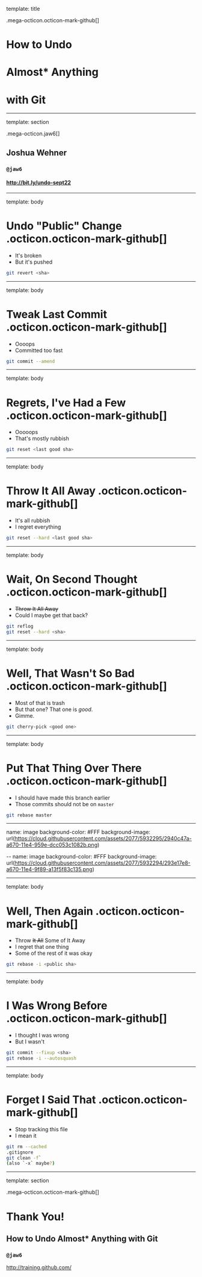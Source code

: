 template: title

.mega-octicon.octicon-mark-github[]

# How to Undo
# Almost* Anything
# with Git

---

template: section

.mega-octicon.jaw6[]

## Joshua Wehner

### **`@jaw6`**
#### http://bit.ly/undo-sept22


---

template: body

# Undo "Public" Change .octicon.octicon-mark-github[]

* It's broken
* But it's pushed

```sh
git revert <sha>
```

---

template: body

# Tweak Last Commit .octicon.octicon-mark-github[]

* Oooops
* Committed too fast

```sh
git commit --amend
```

---

template: body

# Regrets, I've Had a Few .octicon.octicon-mark-github[]

* Ooooops
* That's mostly rubbish

```sh
git reset <last good sha>
```

---

template: body

# Throw It All Away .octicon.octicon-mark-github[]

* It's all rubbish
* I regret everything

```sh
git reset --hard <last good sha>
```

---

template: body

# Wait, On Second Thought .octicon.octicon-mark-github[]

* ~~Throw It All Away~~
* Could I maybe get that back?

```sh
git reflog
git reset --hard <sha>
```

---

template: body

# Well, That Wasn't So Bad .octicon.octicon-mark-github[]

* Most of that is trash
* But that one? That one is *good*.
* Gimme.

```sh
git cherry-pick <good one>
```

---

template: body

# Put That Thing Over There .octicon.octicon-mark-github[]

* I should have made this branch earlier
* Those commits should not be on `master`

```sh
git rebase master
```

---
name: image
background-color: #FFF
background-image: url(https://cloud.githubusercontent.com/assets/2077/5932295/2940c47a-a670-11e4-959e-dcc053c1082b.png)

--
name: image
background-color: #FFF
background-image: url(https://cloud.githubusercontent.com/assets/2077/5932294/293e17e8-a670-11e4-9f89-a13f5f83c135.png)

---

template: body

# Well, Then Again .octicon.octicon-mark-github[]

* Throw ~~It All~~ Some of It Away
* I regret that one thing
* Some of the rest of it was okay

```sh
git rebase -i <public sha>
```

---

template: body

# I Was Wrong Before .octicon.octicon-mark-github[]

* I thought I was wrong
* But I wasn't

```sh
git commit --fixup <sha>
git rebase -i --autosquash
```

---

template: body

# Forget I Said That .octicon.octicon-mark-github[]

* Stop tracking this file
* I mean it

```sh
git rm --cached
.gitignore
git clean -f`
(also `-x` maybe?)
```

---

template: section


.mega-octicon.octicon-mark-github[]

# Thank You!
## How to Undo Almost* Anything with Git
### **`@jaw6`**

http://training.github.com/
